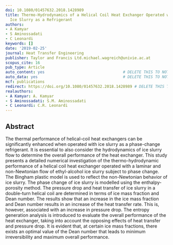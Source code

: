 ```yaml
---
doi: 10.1080/01457632.2018.1428989
title: Thermo-Hydrodynamics of a Helical Coil Heat Exchanger Operated with a Phase-Change
  Ice Slurry as a Refrigerant
authors:
- A Kamyar
- S Aminossadati
- C Leonardi
keywords: []
date: '2019-02-25'
journal: Heat Transfer Engineering
publisher: Taylor and Francis Ltd.michael.wagreich@univie.ac.at
scopus_cite: 16
pub_type: Article
auto_content: yes                                  # DELETE THIS TO NOT AUTO GENERATE CONTENT
auto_data: yes                                     # DELETE THIS TO NOT AUTO GENERATE METADATA
mcf: publications
redirect: https://doi.org/10.1080/01457632.2018.1428989 # DELETE THIS TO NOT REDIRECT
realauthors:
- A Kamyar: A. Kamyar
- S Aminossadati: S.M. Aminossadati
- C Leonardi: C.R. Leonardi
---
```



## Abstract
The thermal performance of helical-coil heat exchangers can be significantly enhanced when operated with ice slurry as a phase-change refrigerant. It is essential to also consider the hydrodynamics of ice slurry flow to determine the overall performance of the heat exchanger. This study presents a detailed numerical investigation of the thermo-hydrodynamic performance of a helical coil heat exchanger operated with a laminar and non-Newtonian flow of ethyl-alcohol ice slurry subject to phase change. The Bingham plastic model is used to reflect the non-Newtonian behavior of ice slurry. The phase change of ice slurry is modelled using the enthalpy-porosity method. The pressure drop and heat transfer of ice slurry in a double-turn helical coil are determined in terms of ice mass fraction and Dean number. The results show that an increase in the ice mass fraction and Dean number results in an increase of the heat transfer rate. This is, however, associated with an increase in pressure drop. The entropy generation analysis is introduced to evaluate the overall performance of the heat exchanger, taking into account the opposing effects of heat transfer and pressure drop. It is evident that, at certain ice mass fractions, there exists an optimal value of the Dean number that leads to minimum irreversibility and maximum overall performance.
